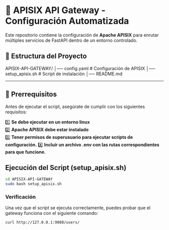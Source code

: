 # 🚀 APISIX API Gateway - Configuración Automatizada

Este repositorio contiene la configuración de **Apache APISIX** para enrutar múltiples servicios de FastAPI dentro de un entorno controlado.  

## 📂 Estructura del Proyecto  
APISIX-API-GATEWAY/ 
│── config.yaml           # Configuración de APISIX
│── setup_apisix.sh       # Script de instalación
│── README.md            

---

## 🔧 **Prerrequisitos**  

Antes de ejecutar el script, asegúrate de cumplir con los siguientes requisitos:  

1️⃣ **Se debe ejecutar en un entorno linux**   
2️⃣ **Apache APISIX debe estar instalado**   
3️⃣ **Tener permisos de superusuario para ejecutar scripts de configuración.**
4️⃣ **Incluir un archivo .env con las rutas correspondientes para que funcione.**

## Ejecución del Script (setup_apisix.sh)
```bash
cd APISIX-API-GATEWAY
sudo bash setup_apisix.sh
```

### Verificación
Una vez que el script se ejecuta correctamente, puedes probar que el gateway funciona con el siguiente comando:

```bash
curl http://127.0.0.1:9080/users/
```
